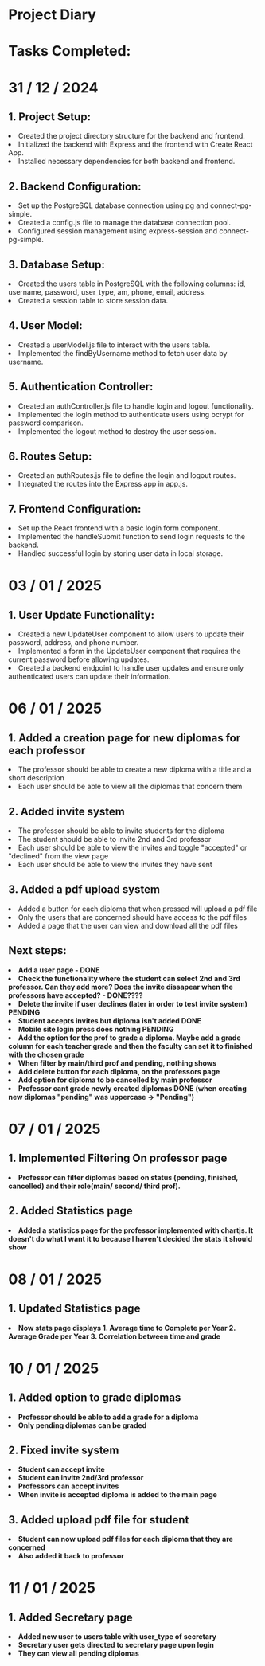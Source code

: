 # Project Diary 
# Tasks Completed:

# 31 / 12 / 2024
## 1. Project Setup:

<li> Created the project directory structure for the backend and frontend.
<li>Initialized the backend with Express and the frontend with Create React App.
<li>Installed necessary dependencies for both backend and frontend.

## 2. Backend Configuration:

<li> Set up the PostgreSQL database connection using pg and connect-pg-simple.
<li>Created a config.js file to manage the database connection pool.
<li>Configured session management using express-session and connect-pg-simple.

## 3. Database Setup:

<li>Created the users table in PostgreSQL with the following columns:
id, username, password, user_type, am, phone, email, address.
<li>Created a session table to store session data.

## 4. User Model:

<li>Created a userModel.js file to interact with the users table.
<li>Implemented the findByUsername method to fetch user data by username.

## 5. Authentication Controller:

<li>Created an authController.js file to handle login and logout functionality.
<li>Implemented the login method to authenticate users using bcrypt for password comparison.
<li>Implemented the logout method to destroy the user session.

##  6. Routes Setup:

<li>Created an authRoutes.js file to define the login and logout routes.
<li>Integrated the routes into the Express app in app.js.

## 7. Frontend Configuration:

<li>Set up the React frontend with a basic login form component.
<li>Implemented the handleSubmit function to send login requests to the backend.
<li>Handled successful login by storing user data in local storage.


# 03 / 01 / 2025


##  1. User Update Functionality:

<li>Created a new UpdateUser component to allow users to update their password, address, and phone number.
<li>Implemented a form in the UpdateUser component that requires the current password before allowing updates.
<li>Created a backend endpoint to handle user updates and ensure only authenticated users can update their information.



# 06 / 01 / 2025

## 1. Added a creation page for new diplomas for each professor 

<li>The professor should be able to create a new diploma with a title and a short description
<li>Each user should be able to view all the diplomas that concern them

## 2. Added invite system 

<li>The professor should be able to invite students for the diploma 
<li>The student should be able to invite 2nd and 3rd professor 
<li>Each user should be able to view the invites and toggle "accepted" or "declined" from the view page 
<li>Each user should be able to view the invites they have sent

## 3. Added a pdf upload system

<li>Added a button for each diploma that when pressed will upload a pdf file
<li>Only the users that are concerned should have access to the pdf files
<li>Added a page that the user can view and download all the pdf files 

## <b>Next steps: 

<li>Add a user page - <b>DONE
<li>Check the functionality where the student can select 2nd and 3rd professor. Can they add more? Does the invite dissapear when the professors have accepted? - <b>DONE????
<li>Delete the invite if user declines (later in order to test invite system) <b>PENDING 
<li>Student accepts invites but diploma isn't added <b> DONE
<li>Mobile site login press does nothing <b>PENDING
<li>Add the option for the prof to grade a diploma. Maybe add a grade column for each teacher grade and then the faculty can set it to finished with the chosen grade 
<li>When filter by main/third prof and pending, nothing shows 
<li>Add delete button for each diploma, on the professors page 
<li>Add option for diploma to be cancelled by main professor 
<li>Professor cant grade newly created diplomas <b>DONE (when creating new diplomas "pending" was uppercase -> "Pending")


# 07 / 01 / 2025

## 1. Implemented Filtering On professor page 

<li> Professor can filter diplomas based on status (pending, finished, cancelled) and their role(main/ second/ third prof).

## 2. Added Statistics page

<li> Added a statistics page for the professor implemented with chartjs. It doesn't do what I want it to because I haven't decided the stats it should show



# 08 / 01 / 2025

## 1. Updated Statistics page

<li>Now stats page displays 1. Average time to Complete per Year 2. Average Grade per Year 3. Correlation between time and grade


# 10 / 01 / 2025

## 1. Added option to grade diplomas

<li>Professor should be able to add a grade for a diploma
<li>Only pending diplomas can be graded

## 2. Fixed invite system

<li>Student can accept invite
<li>Student can invite 2nd/3rd professor
<li>Professors can accept invites
<li>When invite is accepted diploma is added to the main page 

## 3. Added upload pdf file for student

<li>Student can now upload pdf files for each diploma that they are concerned
<li>Also added it back to professor 


# 11 / 01 / 2025

## 1. Added Secretary page

<li>Added new user to users table with user_type of secretary
<li>Secretary user gets directed to secretary page upon login
<li>They can view all pending diplomas 
